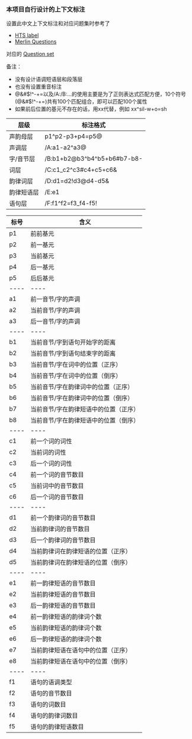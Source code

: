 ### 本项目自行设计的上下文标注

设置此中文上下文标注和对应问题集时参考了
* [HTS label](http://www.cs.columbia.edu/~ecooper/tts/lab_format.pdf)
* [Merlin Questions](https://github.com/CSTR-Edinburgh/merlin/tree/master/misc/questions)

对应的 [Question set](./questions-mandarin.hed)

备注：
* 没有设计语调短语层和段落层
* 也没有设置重音标注
* @&#$!^-+=以及/A:/B:...的使用主要是为了正则表达式匹配方便，10个符号(@&#$!^-+=)共有100个匹配组合，即可以匹配100个属性
* 如果前后位置的基元不存在的话，用xx代替，例如 xx^sil-w+o=sh 

层级      |   标注格式
--------- | --------------
声韵母层  |  p1^p2-p3+p4=p5@
声调层    |  /A:a1-a2^a3@
字/音节层 |  /B:b1+b2@b3^b4^b5+b6#b7-b8-
词层      |  /C:c1_c2^c3#c4+c5+c6&
韵律词层  |  /D:d1=d2!d3@d4-d5&
韵律短语层 |  /E:e1| e2-e3@e4#e5&e6!e7-e8#
语句层     |  /F:f1^f2=f3_f4-f5!
 
标号  |  含义
---- | ----
p1  |  前前基元
p2  |  前一基元
p3  |  当前基元
p4  |  后一基元
p5  |  后后基元
---- | ----
a1  |  前一音节/字的声调
a2  |  当前音节/字的声调
a3  |  后一音节/字的声调
---- | ----
b1  |  当前音节/字到语句开始字的距离
b2  |  当前音节/字到语句结束字的距离
b3  |  当前音节/字在词中的位置（正序）
b4  |  当前音节/字在词中的位置（倒序）
b5  |  当前音节/字在韵律词中的位置（正序）
b6  |  当前音节/字在韵律词中的位置（倒序）
b7  |  当前音节/字在韵律短语中的位置（正序）
b8  |  当前音节/字在韵律短语中的位置（倒序）
---- | ----
c1  |  前一个词的词性
c2  |  当前词的词性
c3  |  后一个词的词性
c4  |  前一个词的音节数目
c5  |  当前词中的音节数目
c6  |  后一个词的音节数目
---- | ----
d1  |  前一个韵律词的音节数目
d2  |  当前韵律词的音节数目
d3  |  后一个韵律词的音节数目
d4  |  当前韵律词在韵律短语的位置（正序）
d5  |  当前韵律词在韵律短语的位置（倒序）
---- | ----
e1  |  前一韵律短语的音节数目
e2  |  当前韵律短语的音节数目
e3  |  后一韵律短语的音节数目
e4  |  前一韵律短语的韵律词个数
e5  |  当前韵律短语的韵律词个数
e6  |  后一韵律短语的韵律词个数
e7  |  当前韵律短语在语句中的位置（正序）
e8  |  当前韵律短语在语句中的位置（倒序）
---- | ----
f1  |  语句的语调类型
f2  |  语句的音节数目
f3  |  语句的词数目
f4  |  语句的韵律词数目
f5  |  语句的韵律短语数目
